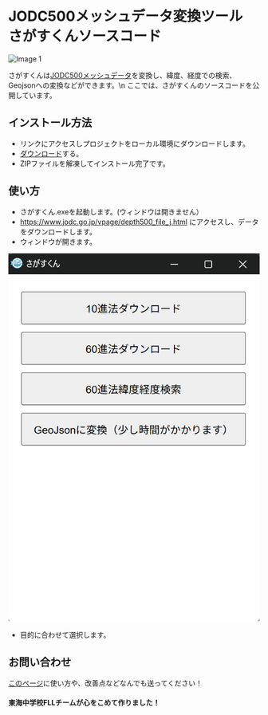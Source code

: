 # JODC500メッシュデータ変換ツール さがすくんソースコード
![Image 1](images/さがすくん.png)

さがすくんは[JODC500メッシュデータ](https://www.jodc.go.jp/vpage/depth500_file_j.html)を変換し、緯度、経度での検索、Geojsonへの変換などができます。\n
ここでは、さがすくんのソースコードを公開しています。

## インストール方法

- リンクにアクセスしプロジェクトをローカル環境にダウンロードします。
- [ダウンロード](https://github.com/TokaiScienceClub/sagasukun/blob/main/%E3%81%95%E3%81%8C%E3%81%99%E3%81%8F%E3%82%93.zip)する。
- ZIPファイルを解凍してインストール完了です。

## 使い方

- さがすくん.exeを起動します。(ウィンドウは開きません）
- https://www.jodc.go.jp/vpage/depth500_file_j.html にアクセスし、データをダウンロードします。
- ウィンドウが開きます。
  
![Image 2](images/app.png)

- 目的に合わせて選択します。

## お問い合わせ

[このページ](https://github.com/TokaiScienceClub/sagasukun/discussions)に使い方や、改善点などなんでも送ってください！

#### 東海中学校FLLチームが心をこめて作りました！
